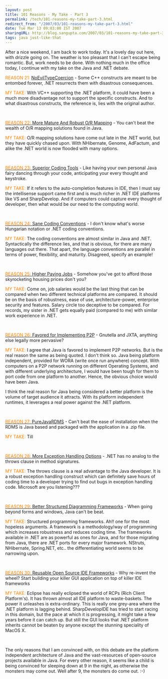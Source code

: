 ```yaml
---
layout: post
title: 101 Reasons - My Take - Part 3
permalink: /tech/101-reasons-my-take-part-3.html
redirect_from: "/2007/03/101-reasons-my-take-part-3.html"
date: Tue Mar 13 09:03:00 IST 2007
sharingURL: http://blog.sangupta.com/2007/03/101-reasons-my-take-part-3.html
tags: java just-like-that
---
```


After a nice weekend, I am back to work today. It's a lovely day out here, with drizzle 
going on. The weather is too pleasant that I can't escape being romantic. But, work needs 
to be done. With nothing much in the office today, I continue with my take on the Java and 
.NET debate.

<!-- break here -->

<p><span style="color: #ff8000">REASON 21:</span> <a href="http://www.manageability.org/manageabilityWiki/NoEvilTypeCoercion">NoEvilTypeCoercion</a> - Some C++ constructs are meant to be entombed forever, .NET resurrects them with disastrous consequences.</p> 
<p><span style="color: #ff8000">MY TAKE:</span> With VC++ supporting the .NET platform, it could have been a much more disadvantage not to support the specific constructs. And to what disastrous constructs, the reference is, lies with the original author.</p> 
<p></p> 
<p>&nbsp;</p> 
<p><a href="http://www.manageability.org/manageabilityWiki/MoreLanguages"><span style="color: #ff8000">REASON 22: </span></a><a href="http://www.manageability.org/manageabilityWiki/MoreMatureAndRobustORMapping">More Mature And Robust O/R Mapping</a> - You can't beat the wealth of O/R mapping solutions found in Java.</p> 
<p><span style="color: #ff8000">MY TAKE:</span> O/R mapping solutions have come out late in the .NET world, but they have quickly chased upon. With NHibernate, Genome, AdFactum, and alike the .NET world is now flooded with many options.</p> 
<p></p> 
<p>&nbsp;</p> 
<p><a href="http://www.manageability.org/manageabilityWiki/MoreLanguages"><span style="color: #ff8000">REASON 23: </span></a><a href="http://www.manageability.org/manageabilityWiki/SuperiorCodingTools">Superior Coding Tools</a> - Like having your own personal Java fairy dancing through your code, anticipating your every thought and keystroke.</p> 
<p><span style="color: #ff8000">MY TAKE:</span> If it refers to the auto-completion features in IDE, then I must say the intellisense support came first and is much richer in .NET IDE platforms like VS and SharpDevelop. And if computers could capture every thought of developer, then what would be our need to the computing world.</p> 
<p></p> 
<p>&nbsp;</p> 
<p><a href="http://www.manageability.org/manageabilityWiki/MoreLanguages"><span style="color: #ff8000">REASON 24: </span></a><a href="http://www.manageability.org/manageabilityWiki/SaneCodingConventions">Sane Coding Conventions</a> - I don't know what's worse Hungarian notation or .NET coding conventions.</p> 
<p><span style="color: #ff8000">MY TAKE:</span> The coding conventions are almost similar in Java and .NET. Syntactically the difference lies, and that is obvious, for there are many languages out there. That apart, the language conventions are parallel in terms of power, flexibility, and maturity. Disagreed, specify an example!</p> 
<p></p> 
<p>&nbsp;</p> 
<p><a href="http://www.manageability.org/manageabilityWiki/MoreLanguages"><span style="color: #ff8000">REASON 25: </span></a><a href="http://www.manageability.org/manageabilityWiki/HigherPayingJobs">Higher Paying Jobs</a> - Somehow you've got to afford those skyrocketing housing prices don't you?</p> 
<p><span style="color: #ff8000">MY TAKE:</span> Come on, job salaries would be the last thing that can be compared when two different technical platforms are compared. It should be on the basis of robustness, ease of use, architecture-power, enterprise security and features. Salary circle too deceptive to be compared. For records, my sister in .NET gets equally paid (compared to me) with similar work experience in .NET.</p> 
<p></p> 
<p>&nbsp;</p> 
<p><a href="http://www.manageability.org/manageabilityWiki/MoreLanguages"><span style="color: #ff8000">REASON 26: </span></a><a href="http://www.manageability.org/manageabilityWiki/FavoredForImplementingP2P">Favored for Implementing P2P</a> - Gnutella and JXTA, anything else legally more pervasive?</p> 
<p><span style="color: #ff8000">MY TAKE:</span> I agree that Java is favored to implement P2P networks. But is the real reason the same as being quoted. I don't think so. Java being platform independent, provided for WORA (write once run anywhere) concept. With computers on a P2P network running on different Operating Systems, and with different underlying architecture, I would have been tough for them to port code from one platform to another. Hence, the obvious choice would have been Java.</p> 
<p>I think the real reason for Java being considered a better platform is the volume of target audience it attracts. With its platform independent runtimes, it leverages a real power against the .NET platform. </p> 
<p></p> 
<p>&nbsp;</p> 
<p><a href="http://www.manageability.org/manageabilityWiki/MoreLanguages"><span style="color: #ff8000">REASON 27: </span></a><a href="http://www.manageability.org/manageabilityWiki/PureJavaRDMS">PureJavaRDMS</a> - Can't beat the ease of installation when the RDMS is Java based and packaged with the application in a .zip file.</p> 
<p><span style="color: #ff8000">MY TAKE:</span> Till </p> 
<p></p> 
<p>&nbsp;</p> 
<p><a href="http://www.manageability.org/manageabilityWiki/MoreLanguages"><span style="color: #ff8000">REASON 28: </span></a><a href="http://www.manageability.org/manageabilityWiki/MoreExceptionHandlingOptions">More Exception Handling Options</a> - .NET has no analog to the throws clause in method signatures. </p> 
<p><span style="color: #ff8000">MY TAKE:</span> The throws clause is a real advantage to the Java developer. It is a robust exception handling construct which can definitely save hours of coding time to a developer trying to find out bugs in exception handling code. Microsoft are you listening???</p> 
<p></p> 
<p>&nbsp;</p> 
<p><a href="http://www.manageability.org/manageabilityWiki/MoreLanguages"><span style="color: #ff8000">REASON 29: </span></a><a href="http://www.manageability.org/manageabilityWiki/BetterStructuredDiagrammingFrameworks">Better Structured Diagramming Frameworks</a> - When going beyond forms and windows, Java can't be beat.</p> 
<p><span style="color: #ff8000">MY TAKE:</span> Structured programming frameworks. Ah!! one for the most hopeless arguments. A framework is a methodology/way of programming which increases robustness and reduces coding time. The frameworks available in .NET are as powerful as ones for Java, and for those migrating from Java, there are .NET ports for every major framework. NStruts, NHibernate, Spring.NET, etc.. the differentiating world seems to be narrowing upon.</p> 
<p></p> 
<p>&nbsp;</p> 
<p><a href="http://www.manageability.org/manageabilityWiki/MoreLanguages"><span style="color: #ff8000">REASON 30: </span></a><a href="http://www.manageability.org/manageabilityWiki/ReusableOpenSourceIDEFrameworks">Reusable Open Source IDE Frameworks</a> - Why re-invent the wheel? Start building your killer GUI application on top of killer IDE frameworks</p> 
<p><span style="color: #ff8000">MY TAKE:</span>&nbsp;Eclipse has really&nbsp;eclipsed the world of RCPs (Rich Client Platform's). It has thrown almost all IDE platform to waste-baskets. The power it unleashes is extra-ordinary. This is really one grey-area where the .NET platform is lagging behind. SharpDevelopIDE has tried to start racing in this domain, but the pace at which it is progressing, it might take a few years before it can catch up. But still the GUI looks that .NET platform inherits cannot be beaten by anyone except the stunning speciality of MacOS X.</p> 
<p></p> 
<p>&nbsp;</p> 
<p>The only reasons that I am convinced with, on this debate are the platform independent architecture of Java and the vast-resources of open-source projects available in Java. For every other reason, it seems like a child is being convinced for sleeping down at 9 in the night, as otherwise the monsters may come out. Well after 9, the monsters do come out. :-)</p>
